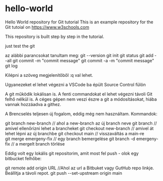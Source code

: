 # hello-world
Hello World repository for Git tutorial
This is an example repository for the Git tutoial on https://www.w3schools.com

This repository is built step by step in the tutorial.

just test the git

az alábbi parancsokat tanultam meg: 
git --version 
git init
git status
git add --all
git commit -m "commit message"
git commit -a -m "commit message"
git log

Kilépni a szöveg megjelenítőből :q val lehet.

Ugyanezeket el lehet végezni a VSCode ba épült Source Control fülön

A git működik lokálisan is. A fenti commandokat el lehet végezni távoli Git felhő nélkül is. 
A céges gépen nem veszi észre a git a módosításokat, hiába vannak hozzáadva a githez. 

A Brencselés teljesen új fogalom, eddig még nem használtam.
Kommandok: 

git branch new-branch   // ahol a new-branch az új branch neve
git branch              // amivel ellenőrizni lehet a brancheket
git checkout new-branch // amivel át lehet lépni az új branchbe 
git checkout main       // visszaváltás a main-re   
git merge emergeny-fix  // egy branch bemergelése
git branch -d emergeny-fix  // a mergelt branch törlése

Eddig volt egy lokális git repositorim, amit most fel push - olok egy bitbucket felhőbe: 

git remote add origin URL //Ahol az url a Bitbuket vagy GutHub repo linkje. Beállítja a távoli repot.
git push --set-upstream origin main



